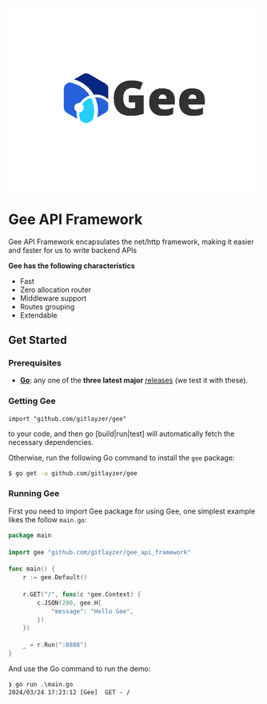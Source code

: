 ![logo](./img/logo.png)
# Gee API Framework

Gee API Framework encapsulates the net/http framework, making it easier and faster for us to write backend APIs

**Gee has the following characteristics**
- Fast
- Zero allocation router
- Middleware support
- Routes grouping
- Extendable

## Get Started

### Prerequisites

- **[Go](https://go.dev/)**: any one of the **three latest major** [releases](https://go.dev/doc/devel/release) (we test it with these).

### Getting Gee
```
import "github.com/gitlayzer/gee"
```

to your code, and then go [build|run|test] will automatically fetch the necessary dependencies.

Otherwise, run the following Go command to install the `gee` package:

```sh
$ go get -u github.com/gitlayzer/gee
```

### Running Gee
First you need to import Gee package for using Gee, one simplest example likes the follow `main.go`:

```go
package main

import gee "github.com/gitlayzer/gee_api_framework"

func main() {
	r := gee.Default()

	r.GET("/", func(c *gee.Context) {
		c.JSON(200, gee.H{
			"message": "Hello Gee",
		})
	})

	_ = r.Run(":8888")
}
```

And use the Go command to run the demo:
```
❯ go run .\main.go
2024/03/24 17:23:12 [Gee]  GET - /
```
